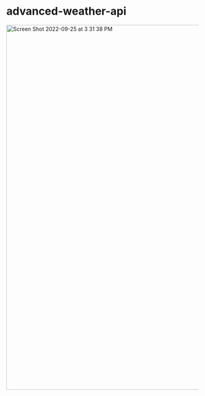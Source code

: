 # advanced-weather-api

<img width="955" alt="Screen Shot 2022-09-25 at 3 31 38 PM" src="https://user-images.githubusercontent.com/16097217/192143642-cb2a56c0-7453-4d10-919d-3b5857e57166.png">
